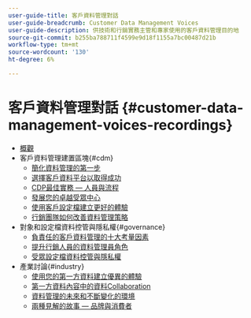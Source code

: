```yaml
---
user-guide-title: 客戶資料管理對話
user-guide-breadcrumb: Customer Data Management Voices
user-guide-description: 供技術和行銷實務主管和專家使用的客戶資料管理目的地
source-git-commit: b255ba788711f4599e9d18f1155a7bc00487d21b
workflow-type: tm+mt
source-wordcount: '130'
ht-degree: 6%

---
```



# 客戶資料管理對話 {#customer-data-management-voices-recordings}

+ [概觀](overview.md)
+ 客戶資料管理建置區塊{#cdm}
   + [簡化資料管理的第一步](cdm/first-mile.md)
   + [選擇客戶資料平台以取得成功](cdm/cdp-success.md)
   + [CDP最佳實務 — 人員與流程](cdm/people-and-process.md)
   + [發展您的卓越受眾中心](cdm/evolving-your-audience-center-of-excellence.md)
   + [使用客戶設定檔建立更好的體驗](cdm/building-better-experiences-with-customer-profiles.md)
   + [行銷團隊如何改善資料管理策略](cdm/how-marketing-teams-are-improving-data-management-strategies.md)
+ 對象和設定檔資料控管與隱私權{#governance}
   + [負責任的客戶資料管理的十大考量因素](https://experienceleague.adobe.com/docs/platform-learn/tutorials/privacy/ten-considerations-for-responsible-customer-data-management.html?lang=zh-Hant)
   + [提升行銷人員的資料管理員角色](https://experienceleague.adobe.com/docs/platform-learn/tutorials/privacy/elevating-the-marketers-role-as-a-data-steward.html?lang=zh-Hant)
   + [受眾設定檔資料控管與隱私權](governance/healthcare-shield.md)
+ 產業討論{#industry}
   + [使用您的第一方資料建立優異的體驗](industry/build-superb-experiences-with-your-first-party-data.md)
   + [第一方資料內容中的資料Collaboration](industry/data-collaboration-in-the-first-party-data-context.md)
   + [資料管理的未來和不斷變化的環境](industry/the-future-of-data-management-and-the-changing-environment.md)
   + [兩種見解的故事 — 品牌與消費者](industry/brands-vs-consumers.md)
